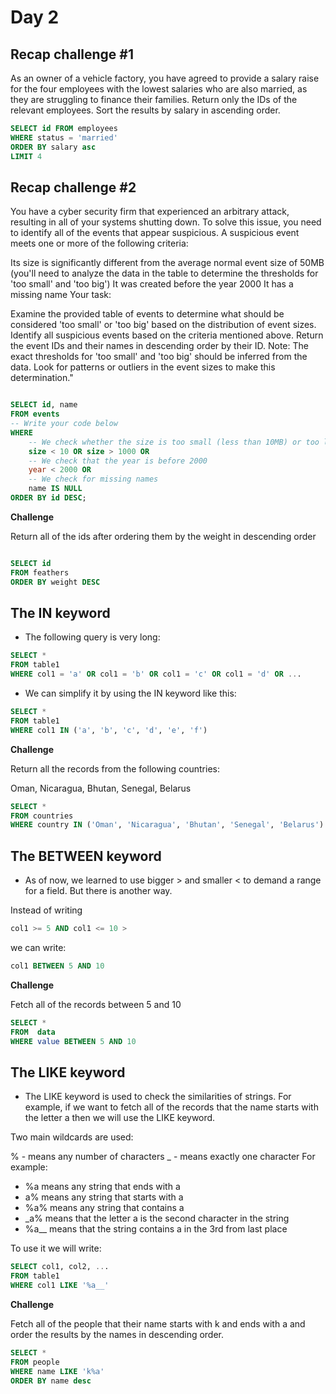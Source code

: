 # Day 2
## Recap challenge #1

As an owner of a vehicle factory, you have agreed to provide a salary raise for the four employees with the lowest salaries who are also married, as they are struggling to finance their families. 
Return only the IDs of the relevant employees. Sort the results by salary in ascending order. 

```sql
SELECT id FROM employees 
WHERE status = 'married'
ORDER BY salary asc
LIMIT 4 

```
## Recap challenge #2

You have a cyber security firm that experienced an arbitrary attack, resulting in all of your systems shutting down. To solve this issue, you need to identify all of the events that appear suspicious. A suspicious event meets one or more of the following criteria:

Its size is significantly different from the average normal event size of 50MB (you'll need to analyze the data in the table to determine the thresholds for 'too small' and 'too big')
It was created before the year 2000
It has a missing name
Your task:

Examine the provided table of events to determine what should be considered 'too small' or 'too big' based on the distribution of event sizes.
Identify all suspicious events based on the criteria mentioned above.
Return the event IDs and their names in descending order by their ID.
Note: The exact thresholds for 'too small' and 'too big' should be inferred from the data. Look for patterns or outliers in the event sizes to make this determination."

```sql

SELECT id, name
FROM events
-- Write your code below
WHERE
    -- We check whether the size is too small (less than 10MB) or too large (greater than 1000MB)
    size < 10 OR size > 1000 OR
    -- We check that the year is before 2000
    year < 2000 OR
    -- We check for missing names
    name IS NULL
ORDER BY id DESC;
```

**Challenge**

Return all of the ids after ordering them by the weight in descending order

```sql

SELECT id
FROM feathers
ORDER BY weight DESC
```

## The IN keyword

- The following query is very long:
```sql
SELECT *
FROM table1
WHERE col1 = 'a' OR col1 = 'b' OR col1 = 'c' OR col1 = 'd' OR ...
```
- We can simplify it by using the IN keyword like this:

```sql
SELECT *
FROM table1
WHERE col1 IN ('a', 'b', 'c', 'd', 'e', 'f')
```
**Challenge**

Return all the records from the following countries:

Oman, Nicaragua, Bhutan, Senegal, Belarus

```sql
SELECT *
FROM countries
WHERE country IN ('Oman', 'Nicaragua', 'Bhutan', 'Senegal', 'Belarus')
```

## The BETWEEN keyword

- As of now, we learned to use bigger > and smaller < to demand a range for a field. But there is another way.

Instead of writing 
```sql
col1 >= 5 AND col1 <= 10 >
```
we can write: 
```sql
col1 BETWEEN 5 AND 10
```

**Challenge**

Fetch all of the records between 5 and 10

```sql
SELECT *
FROM  data 
WHERE value BETWEEN 5 AND 10
```

## The LIKE keyword

- The LIKE keyword is used to check the similarities of strings. For example, if we want to fetch all of the records that the name starts with the letter a then we will use the LIKE keyword.

Two main wildcards are used:

% - means any number of characters
_ - means exactly one character
For example:

- %a means any string that ends with a
- a% means any string that starts with a
- %a% means any string that contains a
- _a% means that the letter a is the second character in the string
- %a__ means that the string contains a in the 3rd from last place
 
To use it we will write:

```sql
SELECT col1, col2, ...
FROM table1
WHERE col1 LIKE '%a__'
```


**Challenge**

Fetch all of the people that their name starts with k and ends with a and order the results by the names in descending order.

```sql
SELECT *
FROM people 
WHERE name LIKE 'k%a'
ORDER BY name desc
```
